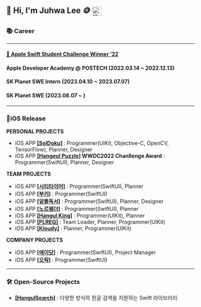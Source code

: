 ## 👋 Hi, I'm Juhwa Lee 🪙   <a href='https://kr.linkedin.com/in/juhwa-lee-4a7524235'><img align='center' alt="linkedin" src="https://user-images.githubusercontent.com/74142881/167264589-fc25b22f-bd46-47c0-958f-9224db13ca88.png" height='25px'/></a> 

### 📚 Career
---

#### **<a href="https://www.linkedin.com/pulse/%25E3%2585%2581wwdc22-swift-%25ED%2595%2599%25EC%2583%259D-%25EC%25B1%258C%25EB%25A6%25B0%25EC%25A7%2580-%25EC%259C%2584%25EB%2584%2588-%25EC%258A%25A4%25ED%2586%25A0%25EB%25A6%25AC-part-1-eunjeong-gwen-kim/?trackingId=GFNnk3HgwBu%2FOz%2FH6XlR%2Bw%3D%3D">🏅 Apple Swift Student Challenge Winner '22</a>**
#### **Apple Developer Academy @ POSTECH** (2022.03.14 ~ 2022.12.13)
#### **SK Planet SWE Intern** (2023.04.10 ~ 2023.07.07)
#### **SK Planet SWE** (2023.08.07 ~ )


---
### 📱iOS Release
**PERSONAL PROJECTS**
* iOS APP **<a href="https://apps.apple.com/kr/app/soldoku/id6443436449">[SolDoku]</a>** : Programmer(UIKit, Objective-C, OpenCV, TensorFlow), Planner, Designer
* iOS APP **<a href="https://apps.apple.com/kr/app/hangeul-puzzle/id1634394239?l=en">[Hangeul Puzzle]</a> WWDC2022 Chanllenge Award** : Programmer(SwiftUI), Planner, Designer

**TEAM PROJECTS**
* iOS APP **<a href="https://apps.apple.com/kr/app/%EC%8B%9C%ED%8B%B0%ED%83%80%EC%9D%B4%EB%A8%B8-%EC%A7%80%ED%95%98%EC%B2%A0-%EC%9C%84%EC%B9%98%EA%B8%B0%EB%B0%98-%EB%8F%84%EC%B0%A9-%EC%A0%95%EB%B3%B4/id6504002565">[시티타이머]</a>** : Programmer(SwiftUI), Planner
* iOS APP **<a href="https://apps.apple.com/kr/app/id6478649071">[부키]</a>** : Programmer(SwiftUI)
* iOS APP **<a href="https://apps.apple.com/kr/app/id6670601061">[알뜰독서]</a>** : Programmer(SwiftUI), Planner, Designer
* iOS APP **<a href="https://apps.apple.com/kr/app/id6560111428">[노르웨더]</a>** : Programmer(SwiftUI), Planner
* iOS APP **<a href="https://apps.apple.com/kr/app/hangulking/id1637450662?l=en">[Hangul King]</a>** : Programmer(UIKit), Planner
* iOS APP **<a href="https://apps.apple.com/kr/app/plreq/id6444010757?l=en">[PLREQ]</a>** : Team Leader, Planner, Programmer(UIKit)
* iOS APP **<a href="https://apps.apple.com/kr/app/kloudy-charactercheck-weather/id6444051667">[Kloudy]</a>** : Planner, Programmer(UIKit)

**COMPANY PROJECTS**
* iOS APP **<a href="https://apps.apple.com/kr/app/id1615345993">[에이닷]</a>** : Programmer(SwiftUI), Project Manager
* iOS APP **<a href="https://apps.apple.com/kr/app/id6480400926">[오락]</a>** : Programmer(SwiftUI)

---
### 🛠️ Open-Source Projects
* **<a href="https://github.com/Juhwa-Lee1023/HangulSearch">[HangulSearch]</a>** : 다양한 방식의 한글 검색을 지원하는 Swift 라이브러리
